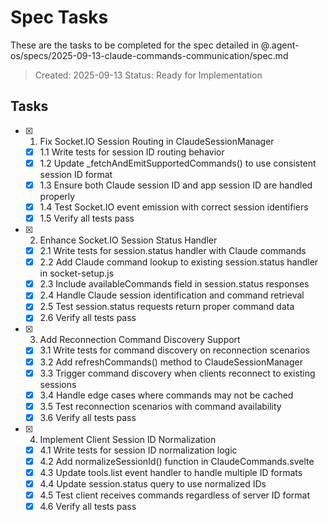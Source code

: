 # Spec Tasks

These are the tasks to be completed for the spec detailed in @.agent-os/specs/2025-09-13-claude-commands-communication/spec.md

> Created: 2025-09-13
> Status: Ready for Implementation

## Tasks

- [x] 1. Fix Socket.IO Session Routing in ClaudeSessionManager
  - [x] 1.1 Write tests for session ID routing behavior
  - [x] 1.2 Update \_fetchAndEmitSupportedCommands() to use consistent session ID format
  - [x] 1.3 Ensure both Claude session ID and app session ID are handled properly
  - [x] 1.4 Test Socket.IO event emission with correct session identifiers
  - [x] 1.5 Verify all tests pass

- [x] 2. Enhance Socket.IO Session Status Handler
  - [x] 2.1 Write tests for session.status handler with Claude commands
  - [x] 2.2 Add Claude command lookup to existing session.status handler in socket-setup.js
  - [x] 2.3 Include availableCommands field in session.status responses
  - [x] 2.4 Handle Claude session identification and command retrieval
  - [x] 2.5 Test session.status requests return proper command data
  - [x] 2.6 Verify all tests pass

- [x] 3. Add Reconnection Command Discovery Support
  - [x] 3.1 Write tests for command discovery on reconnection scenarios
  - [x] 3.2 Add refreshCommands() method to ClaudeSessionManager
  - [x] 3.3 Trigger command discovery when clients reconnect to existing sessions
  - [x] 3.4 Handle edge cases where commands may not be cached
  - [x] 3.5 Test reconnection scenarios with command availability
  - [x] 3.6 Verify all tests pass

- [x] 4. Implement Client Session ID Normalization
  - [x] 4.1 Write tests for session ID normalization logic
  - [x] 4.2 Add normalizeSessionId() function in ClaudeCommands.svelte
  - [x] 4.3 Update tools.list event handler to handle multiple ID formats
  - [x] 4.4 Update session.status query to use normalized IDs
  - [x] 4.5 Test client receives commands regardless of server ID format
  - [x] 4.6 Verify all tests pass
